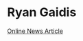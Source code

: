 <h1>Ryan Gaidis </h1>

<p><a href="/BasicWebDev/Online News Article.pdf" target="blank">Online News Article</a></p>
